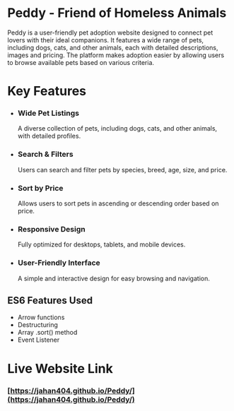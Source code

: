
# Peddy - Friend of Homeless Animals




Peddy is a user-friendly pet adoption website designed to connect pet lovers with their ideal companions. It features a wide range of pets, including dogs, cats, and other animals, each with detailed descriptions, images and pricing. The platform makes adoption easier by allowing users to browse available pets based on various criteria.

# Key Features

- ### Wide Pet Listings
  A diverse collection of pets, including dogs, cats, and other animals, with 
  detailed profiles.
  
- ### Search & Filters
  Users can search and filter pets by species, breed, age, size, and price.
  
- ### Sort by Price
  Allows users to sort pets in ascending or descending order based on price.
  
- ### Responsive Design
  Fully optimized for desktops, tablets, and mobile devices.
  
- ### User-Friendly Interface
  A simple and interactive design for easy browsing and navigation.

## ES6 Features Used

- Arrow functions
- Destructuring
- Array .sort() method
- Event Listener

# Live Website Link

### [https://jahan404.github.io/Peddy/](https://jahan404.github.io/Peddy/)


